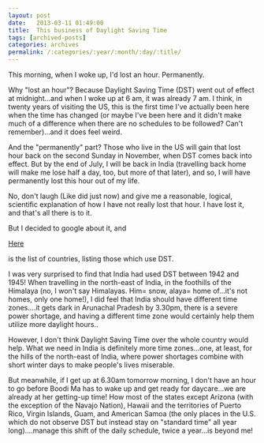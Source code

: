 ```yaml
---
layout: post
date:	2013-03-11 01:49:00
title:  This business of Daylight Saving Time
tags: [archived-posts]
categories: archives
permalink: /:categories/:year/:month/:day/:title/
---
```

This morning, when I woke up, I'd lost an hour. Permanently.

Why "lost an hour"? Because Daylight Saving Time (DST) went out of effect at midnight...and when I woke up at 6 am, it was already 7 am. I think, in twenty years of visiting the US, this is the first time I've actually been here when the time has changed (or maybe I've been here and it didn't make much of a difference when there are no schedules to be followed? Can't remember)...and it does feel weird.

And the "permanently" part? Those who live in the US will gain that lost hour back on the second Sunday in November, when DST comes back into effect. But by the end of July, I will be back in India (travelling back home will make me lose half a day, too, but more of that later), and so, I will have permanently lost this hour out of my life.

No, don't laugh (Like <LJ user="prashanthchengi"> did just now) and give me a reasonable, logical, scientific explanation of how I have not really lost that hour. I have lost it, and that's all there is to it.

But I decided to google about it, and


<a href="http://en.wikipedia.org/wiki/Daylight_saving_time_by_country"> Here </a>

is the list of countries, listing those which use DST.

I was very surprised to find that India had used DST between 1942 and 1945! When travelling in the north-east of India, in the foothills of the Himalaya (no, I won't say Himalayas. Him= snow, alaya= home of...it's not homes, only one home!), I did feel that India should have different time zones....it gets dark in Arunachal Pradesh by 3.30pm, there is a severe power shortage, and having a different time zone would certainly help them utilize more daylight hours..

However, I don't think Daylight Saving Time over the whole country would help. What we need in India is definitely more time zones...one, at least, for the hills of the north-east of India, where power shortages combine with short winter days to make people's lives miserable.

But meanwhile, if  I get up at 6.30am tomorrow morning, I don't have an hour to go before Boodi Ma has to wake up and get ready for daycare...we are already at her getting-up time! How most of the states except Arizona (with the exception of the Navajo Nation), Hawaii and the territories of Puerto Rico, Virgin Islands, Guam, and American Samoa (the only places in the U.S. which do not observe DST but instead stay on "standard time" all year long)....manage this shift of the daily schedule, twice a year...is beyond me!
